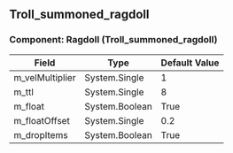 ## Troll_summoned_ragdoll

### Component: Ragdoll (Troll_summoned_ragdoll)

|Field|Type|Default Value|
|---|---|---|
|m_velMultiplier|System.Single|1|
|m_ttl|System.Single|8|
|m_float|System.Boolean|True|
|m_floatOffset|System.Single|0.2|
|m_dropItems|System.Boolean|True|

